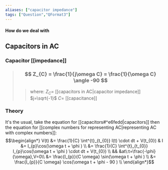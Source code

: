```yaml
---
aliases: ["capacitor impedance"]
tags: ["Question","QFormat3"]
---
```


#### How do we deal with
## Capacitors in AC
### Capacitor [[impedance]]
> ### $$ Z_{C} = \frac{1}{j\omega C} = \frac{1}{\omega C} \angle -90 $$ 
>> where:
>> $Z_{C}=$ [[capacitors in AC|capacitor impedance]]
>> $j=\sqrt{-1}$
>> $C=$ [[capacitance]]

### Theory
It's the usual, take the equation for [[capacitors#^e6fedd|capacitors]] then the equation for [[complex numbers for representing AC|representing AC with complex numbers]]:
$$\begin{align*}
V(t) &= \frac{1}{C} \int^{t}_{t_{0}} I(t) \cdot dt + V(t_{0}) & I &= I_{p}\cos(\omega t + \phi ) \\
 &=  \frac{1}{C} \int^{t}_{t_{0}} I_{p}\cos(\omega t + \phi ) \cdot dt + V(t_{0}) \\
 && &at\:t=\frac{-\phi}{\omega},V=0\\
&=  \frac{I_{p}}{C \omega} \sin(\omega t + \phi ) \\
&=  \frac{I_{p}}{C \omega} \cos(\omega t + \phi - 90 ) \\
\end{align*}$$
